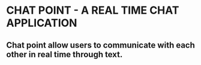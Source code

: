 <h1>CHAT POINT - A REAL TIME CHAT APPLICATION</h1>

<h2>Chat point allow users to communicate with each other in real time through text.<h2>
